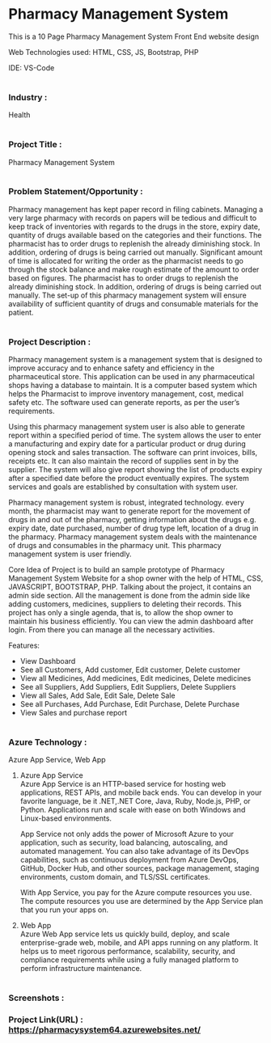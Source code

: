 # Pharmacy Management System
This is a 10 Page Pharmacy Management System Front End website design

Web Technologies used: HTML, CSS, JS, Bootstrap, PHP

IDE: VS-Code
<br><br>

### Industry :
Health
<br><br>

### Project Title :
Pharmacy Management System
<br><br>

### Problem Statement/Opportunity :
Pharmacy management has kept paper record in filing cabinets. Managing a very large pharmacy with records on papers will be tedious and difficult to keep track of inventories with regards to the drugs in the store, expiry date, quantity of drugs available based on the categories and their functions. The pharmacist has to order drugs to replenish the already diminishing stock. In addition, ordering of drugs is being carried out manually. Significant amount of time is allocated for writing the order as the pharmacist needs to go through the stock balance and make rough estimate of the amount to order based on figures. The pharmacist has to order drugs to replenish the already diminishing stock. In addition, ordering of drugs is being carried out manually. The set-up of this pharmacy management system will ensure availability of sufficient quantity of drugs and consumable materials for the patient. 
<br><br>

### Project Description :
Pharmacy management system is a management system that is designed to improve accuracy and to enhance safety and efficiency in the pharmaceutical store. This application can be used in any pharmaceutical shops having a database to maintain. It is a computer based system which helps the Pharmacist to improve inventory management, cost, medical safety etc. The software used can generate reports, as per the user’s requirements.

Using this pharmacy management system user is also able to generate report within a specified period of time. The system allows the user to enter a manufacturing and expiry date for a particular product or drug during opening stock and sales transaction. The software can print invoices, bills, receipts etc. It can also maintain the record of supplies sent in by the supplier. The system will also give report showing the list of products expiry after a specified date before the product eventually expires. The system services and goals are established by consultation with system user. 

Pharmacy management system is robust, integrated technology. every month, the pharmacist may want to generate report for the movement of drugs in and out of the pharmacy, getting information about the drugs e.g. expiry date, date purchased, number of drug type left, location of a drug in the pharmacy. Pharmacy management system deals with the maintenance of drugs and consumables in the pharmacy unit. This pharmacy management system is user friendly.

Core Idea of Project is to build an sample prototype of Pharmacy Management System Website for a shop owner with the help of HTML, CSS, JAVASCRIPT, BOOTSTRAP, PHP. Talking about the project, it contains an admin side section. All the management is done from the admin side like adding customers, medicines, suppliers to deleting their records. This project has only a single agenda, that is, to allow the shop owner to maintain his business efficiently. You can view the admin dashboard after login. From there you can manage all the necessary activities.

Features:
* View Dashboard
* See all Customers, Add customer, Edit customer, Delete customer
* View all Medicines, Add medicines, Edit medicines, Delete medicines
* See all Suppliers, Add Suppliers, Edit Suppliers, Delete Suppliers
* View all Sales, Add Sale, Edit Sale, Delete Sale
* See all Purchases, Add Purchase, Edit Purchase, Delete Purchase
* View Sales and purchase report
<br><br>

### Azure Technology :
Azure App Service, Web App

1. Azure App Service<br>
   Azure App Service is an HTTP-based service for hosting web applications, REST APIs, and mobile back ends. You can develop in your favorite language, be it .NET,.NET Core, Java, Ruby, Node.js, PHP, or Python. Applications run and scale with ease on both Windows and Linux-based environments.

   App Service not only adds the power of Microsoft Azure to your application, such as security, load balancing, autoscaling, and automated management. You can also  take advantage of its DevOps capabilities, such as continuous deployment from Azure DevOps, GitHub, Docker Hub, and other sources, package management, staging environments, custom domain, and TLS/SSL certificates.

   With App Service, you pay for the Azure compute resources you use. The compute resources you use are determined by the App Service plan that you run your apps on.

2. Web App<br>
   Azure Web App service lets us quickly build, deploy, and scale enterprise-grade web, mobile, and API apps running on any platform. It helps us to meet rigorous performance, scalability, security, and compliance requirements while using a fully managed platform to perform infrastructure maintenance.
<br><br>

### Screenshots :


### Project Link(URL) : https://pharmacysystem64.azurewebsites.net/





